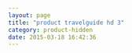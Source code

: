 ```yaml
---
layout: page
title: "product travelguide hd 3"
category: product-hidden
date: 2015-03-18 16:42:36
---
```



